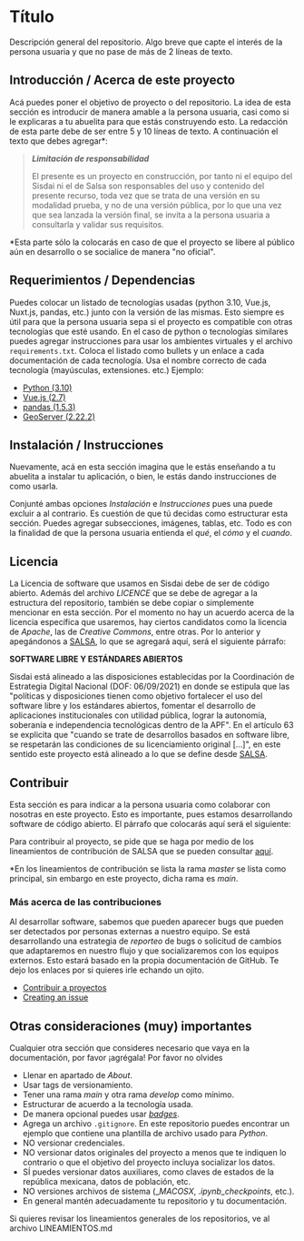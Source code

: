 # Título
Descripción general del repositorio. Algo breve que capte el interés de la persona usuaria y que no pase de más de 2 
líneas de texto.

## Introducción / Acerca de este proyecto
Acá puedes poner el objetivo de proyecto o del repositorio. La idea de esta sección es introducir de manera amable a la 
persona usuaria, casi como si le explicaras a tu abuelita para que estás construyendo esto. La redacción de esta parte
debe de ser entre 5 y 10 líneas de texto. A continuación el texto que debes agregar*:

> **_Limitación de responsabilidad_**
>
> El presente es un proyecto en construcción, por tanto ni el equipo del Sisdai
> ni el de Salsa son responsables del uso y contenido del presente recurso,
> toda vez que se trata de una versión en su modalidad prueba, y no de una
> versión pública, por lo que una vez que sea lanzada la versión final,
> se invita a la persona usuaria a consultarla y validar sus requisitos.

*Esta parte sólo la colocarás en caso de que el proyecto se libere al público aún en desarrollo o se socialice de 
manera "no oficial".

## Requerimientos / Dependencias

Puedes colocar un listado de tecnologías usadas (python 3.10, Vue.js, Nuxt.js, pandas, etc.) junto con la versión de 
las mismas. Esto siempre es útil para que la persona usuaria sepa si el proyecto es compatible con otras tecnologías 
que esté usando. En el caso de python o tecnologías similares puedes agregar instrucciones para usar los ambientes 
virtuales y el archivo `requirements.txt`. Coloca el listado como bullets y un enlace a cada documentación de 
cada tecnología. Usa el nombre correcto de cada tecnología (mayúsculas, extensiones. etc.) Ejemplo:

- [Python (3.10)](https://www.python.org/downloads/release/python-3100/)
- [Vue.js (2.7)](https://vuejs.org/)
- [pandas (1.5.3)](https://pandas.pydata.org/)
- [GeoServer (2.22.2)](https://geoserver.org/)

## Instalación / Instrucciones

Nuevamente, acá en esta sección imagina que le estás enseñando a tu abuelita a instalar tu aplicación, o bien, le 
estás dando instrucciones de como usarla.

Conjunté ambas opciones _Instalación_ e _Instrucciones_ pues una puede excluir a al contrario. Es cuestión de 
que tú decidas como estructurar esta sección. Puedes agregar subsecciones, imágenes, tablas, etc. Todo es con la 
finalidad de que la persona usuaria entienda el _qué_, el _cómo_ y el _cuando_.

## Licencia

La Licencia de software que usamos en Sisdai debe de ser de código abierto. Además del archivo _LICENCE_ que se debe 
de agregar a la estructura del repositorio, también se debe copiar o simplemente mencionar en esta sección. Por el 
momento no hay un acuerdo acerca de la licencia específica que usaremos, hay ciertos candidatos como la licencia de 
_Apache_, las de _Creative Commons_, entre otras. Por lo anterior y apegándonos a 
[SALSA](https://salsa.crip.conacyt.mx/), lo que se agregará aquí, será el siguiente párrafo:

**SOFTWARE LIBRE Y ESTÁNDARES ABIERTOS**

Sisdai está alineado a las disposiciones establecidas por la Coordinación de Estrategia Digital Nacional 
(DOF: 06/09/2021) en donde se estipula que las "políticas y disposiciones tienen como objetivo fortalecer el uso del 
software libre y los estándares abiertos, fomentar el desarrollo de aplicaciones institucionales con utilidad pública, 
lograr la autonomía, soberanía e independencia tecnológicas dentro de la APF". En el artículo 63 se explicita que 
"cuando se trate de desarrollos basados en software libre, se respetarán las condiciones de su licenciamiento 
original [...]", en este sentido este proyecto está alineado a lo que se define desde
[SALSA](https://salsa.crip.conacyt.mx/).

## Contribuir

Esta sección es para indicar a la persona usuaria como colaborar con nosotras en este proyecto. Esto es importante, 
pues estamos desarrollando software de código abierto. El párrafo que colocarás aquí será el siguiente:

Para contribuir al proyecto, se pide que se haga por medio de los lineamientos de contribución de SALSA que se
pueden consultar [aquí](https://salsa.crip.conacyt.mx/guidelines/contribute/).

*En los lineamientos de contribución se lista la rama _master_ se lista como principal, sin embargo en este proyecto, 
dicha rama es _main_.

### Más acerca de las contribuciones

Al desarrollar software, sabemos que pueden aparecer bugs que pueden ser detectados por personas externas a nuestro
equipo. Se está desarrollando una estrategia de _reporteo_ de bugs o solicitud de cambios que adaptaremos en nuestro 
flujo y que socializaremos con los equipos externos. Esto estará basado en la propia documentación de GitHub. Te dejo 
los enlaces por si quieres irle echando un ojito.

- [Contribuir a proyectos](https://docs.github.com/es/get-started/quickstart/contributing-to-projects)
- [Creating an issue](https://docs.github.com/en/issues/tracking-your-work-with-issues/creating-an-issue)

## Otras consideraciones (muy) importantes

Cualquier otra sección que consideres necesario que vaya en la documentación, por favor ¡agrégala! 
Por favor no olvides

- Llenar en apartado de _About_.
- Usar tags de versionamiento.
- Tener una rama _main_ y otra rama _develop_ como mínimo.
- Estructurar de acuerdo a la tecnología usada.
- De manera opcional puedes usar [_badges_](https://shields.io/).
- Agrega un archivo `.gitignore`. En este repositorio puedes encontrar un ejemplo que contiene una plantilla de archivo 
usado para _Python_.
- NO versionar credenciales.
- NO versionar datos originales del proyecto a menos que te indiquen lo contrario o que el objetivo del proyecto 
incluya socializar los datos. 
- SÍ puedes versionar datos auxiliares, como claves de estados de la república mexicana, datos de población, etc.
- NO versiones archivos de sistema (__MACOSX_, _.ipynb_checkpoints_, etc.).
- En general mantén adecuadamente tu repositorio y tu documentación.

Si quieres revisar los lineamientos generales de los repositorios, ve al archivo LINEAMIENTOS.md 




